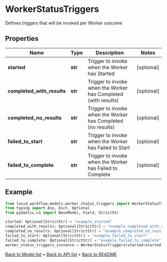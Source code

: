 # WorkerStatusTriggers

Defines triggers that will be invoked per Worker outcome
## Properties
Name | Type | Description | Notes
------------ | ------------- | ------------- | -------------
**started** | **str** | Trigger to invoke when the Worker has Started | [optional] 
**completed_with_results** | **str** | Trigger to invoke when the Worker has Completed (with results) | [optional] 
**completed_no_results** | **str** | Trigger to invoke when the Worker has Completed (no results) | [optional] 
**failed_to_start** | **str** | Trigger to invoke when the Worker has Failed to Start | [optional] 
**failed_to_complete** | **str** | Trigger to invoke when the Worker has Failed to Complete | [optional] 
## Example

```python
from lusid_workflow.models.worker_status_triggers import WorkerStatusTriggers
from typing import Any, Dict, Optional
from pydantic.v1 import BaseModel, Field, StrictStr

started: Optional[StrictStr] = "example_started"
completed_with_results: Optional[StrictStr] = "example_completed_with_results"
completed_no_results: Optional[StrictStr] = "example_completed_no_results"
failed_to_start: Optional[StrictStr] = "example_failed_to_start"
failed_to_complete: Optional[StrictStr] = "example_failed_to_complete"
worker_status_triggers_instance = WorkerStatusTriggers(started=started, completed_with_results=completed_with_results, completed_no_results=completed_no_results, failed_to_start=failed_to_start, failed_to_complete=failed_to_complete)

```

[Back to Model list](../README.md#documentation-for-models) &#8226; [Back to API list](../README.md#documentation-for-api-endpoints) &#8226; [Back to README](../README.md)

